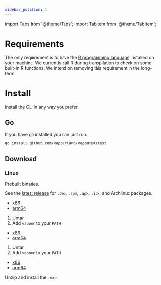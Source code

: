 ```yaml
---
sidebar_position: 1
---
```


import Tabs from '@theme/Tabs';
import TabItem from '@theme/TabItem';

# Requirements

The only requirement is to have the [R programming language](https://www.r-project.org/)
installed on your machine.
We currently call R during transpilation to check on some built-in R functions.
We intend on removing this requirement in the long-term.

# Install

Install the CLI in any way you prefer.

## Go

If you have go installed you can just run.

```bash
go install github.com/vapourlang/vapour@latest
```

## Download

### Linux

Prebuilt binaries.

<Tabs>
<TabItem value="linux" label="Linux">

See the [latest release](https://github.com/vapourlang/vapour/releases/latest) for 
`.deb`, `.rpm`, `.apk`, `.ipk`, and Archlinux packages.

- [x86](https://github.com/vapourlang/vapour/releases/latest/download/vapour_Linux_x86_64.tar.gz)
- [arm64](https://github.com/vapourlang/vapour/releases/latest/download/vapour_Linux_arm64.tar.gz)

1. Untar
2. Add `vapour` to your `PATH`

</TabItem>
<TabItem value="mac" label="Mac Os">

- [x86](https://github.com/vapourlang/vapour/releases/latest/download/vapour_Darwin_x86_64.tar.gz)
- [arm64](https://github.com/vapourlang/vapour/releases/latest/download/vapour_Darwin_arm64.tar.gz)

1. Untar
2. Add `vapour` to your `PATH`

</TabItem>

<TabItem value="meh" label="Windows">

- [x86](https://github.com/vapourlang/vapour/releases/latest/download/vapour_Windows_x86_64.zip)
- [arm64](https://github.com/vapourlang/vapour/releases/latest/download/vapour_Windows_arm64.zip)

Unzip and install the `.exe`

</TabItem>
</Tabs>
